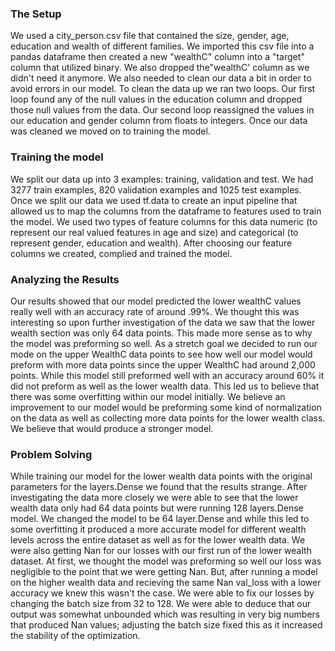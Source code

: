 ### The Setup
We used a city_person.csv file that contained the size, gender, age, education and wealth of different families. We imported this csv file into a pandas dataframe then created a new "wealthC" column into a "target" column that utilized binary. We also dropped the"wealthC' column as we didn't need it anymore. We also needed to clean our data a bit in order to avoid errors in our model. To clean the data up we ran two loops. Our first loop found any of the null values in the education column and dropped those null values from the data. Our second loop reassigned the values in our education and gender column from floats to integers. Once our data was cleaned we moved on to training the model. 

### Training the model 
We split our data up into 3 examples: training, validation and test. We had 3277 train examples, 820 validation examples and 1025 test examples. Once we split our data we used tf.data to create an input pipeline that allowed us to map the columns from the dataframe to features used to train the model. We used two types of feature columns for this data numeric (to represent our real valued features in age and size) and categorical (to represent gender, education and wealth). After choosing our feature columns we created, complied and trained the model.

### Analyzing the Results 
Our results showed that our model predicted the lower wealthC values really well with an accuracy rate of around .99%. We thought this was interesting so upon further investigation of the data we saw that the lower wealth section was only 64 data points. This made more sense as to why the model was preforming so well. As a stretch goal we decided to run our mode on the upper WealthC data points to see how well our model would preform with more data points since the upper WealthC had around 2,000 points. While this model still preformed well with an accuracy around 60% it did not preform as well as the lower wealth data.  This led us to believe that there was some overfitting within our model initially. We believe an improvement to our model would be preforming some kind of normalization on the data as well as collecting more data points for the lower wealth class. We believe that would produce a stronger model. 


### Problem Solving 
While training our model for the lower wealth data points with the original parameters for the layers.Dense we found that the results strange. After investigating the data more closely we were able to see that the lower wealth data only had 64 data points but were running 128 layers.Dense model. We changed the model to be 64 layer.Dense and while this led to some overfitting it produced a more accurate model for different wealth levels across the entire dataset as well as for the lower wealth data. We were also getting Nan for our losses with our first run of the lower wealth dataset. At first, we thought the model was preforming so well our loss was negligible to the point that we were getting Nan. But, after running a model on the higher wealth data and recieving the same Nan val_loss with a lower accuracy we knew this wasn't the case. 
We were able to fix our losses by changing the batch size from 32 to 128. We were able to deduce that our output was somewhat unbounded which was resulting in very big numbers that produced Nan values; adjusting the batch size fixed this as it increased the stability of the optimization.
